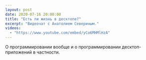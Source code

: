 ```yaml
---
layout: post
date: 2020-07-16 20:00:00
title: "Есть ли жизнь в десктопе?"
excerpt: "Видеочат с Анатолием Севериным."
videos:
  - "https://www.youtube.com/embed/yCo6MHMlHzA"
---
```


О программировании вообще и о программировании десктоп-приложений в частности.
